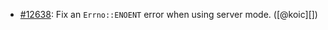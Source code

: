 * [#12638](https://github.com/rubocop/rubocop/issues/12638): Fix an `Errno::ENOENT` error when using server mode. ([@koic][])
